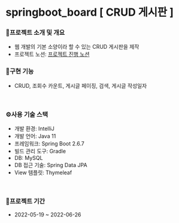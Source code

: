 # springboot_board [ CRUD 게시판 ]


### 📝프로젝트 소개 및 개요
- 웹 개발의 기본 소양이라 할 수 있는 CRUD 게시판을 제작
 - 프로젝트 노션: [프로젝트 진행 노션](https://cyclic-limburger-c44.notion.site/831613a811ed4aeeaf6ae673a9d1a7c8?v=12e3fbc621b14cb2b5beb3597435aa0d)

### 🎈구현 기능
- CRUD, 조회수 카운트, 게시글 페이징, 검색, 게시글 작성일자
<br/>

### ⚙사용 기술 스택
- 개발 환경: IntelliJ
- 개발 언어: Java 11
- 프레임워크: Spring Boot 2.6.7
- 빌드 관리 도구: Gradle
- DB: MySQL
- DB 접근 기술: Spring Data JPA
- View 템플릿: Thymeleaf
<br/>

### 📆프로젝트 기간
- 2022-05-19 ~ 2022-06-26
